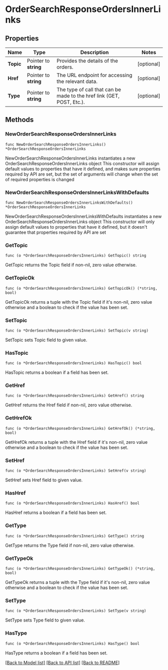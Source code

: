 # OrderSearchResponseOrdersInnerLinks

## Properties

Name | Type | Description | Notes
------------ | ------------- | ------------- | -------------
**Topic** | Pointer to **string** | Provides the details of the orders. | [optional] 
**Href** | Pointer to **string** | The URL endpoint for accessing the relevant data. | [optional] 
**Type** | Pointer to **string** | The type of call that can be made to the href link (GET, POST, Etc.). | [optional] 

## Methods

### NewOrderSearchResponseOrdersInnerLinks

`func NewOrderSearchResponseOrdersInnerLinks() *OrderSearchResponseOrdersInnerLinks`

NewOrderSearchResponseOrdersInnerLinks instantiates a new OrderSearchResponseOrdersInnerLinks object
This constructor will assign default values to properties that have it defined,
and makes sure properties required by API are set, but the set of arguments
will change when the set of required properties is changed

### NewOrderSearchResponseOrdersInnerLinksWithDefaults

`func NewOrderSearchResponseOrdersInnerLinksWithDefaults() *OrderSearchResponseOrdersInnerLinks`

NewOrderSearchResponseOrdersInnerLinksWithDefaults instantiates a new OrderSearchResponseOrdersInnerLinks object
This constructor will only assign default values to properties that have it defined,
but it doesn't guarantee that properties required by API are set

### GetTopic

`func (o *OrderSearchResponseOrdersInnerLinks) GetTopic() string`

GetTopic returns the Topic field if non-nil, zero value otherwise.

### GetTopicOk

`func (o *OrderSearchResponseOrdersInnerLinks) GetTopicOk() (*string, bool)`

GetTopicOk returns a tuple with the Topic field if it's non-nil, zero value otherwise
and a boolean to check if the value has been set.

### SetTopic

`func (o *OrderSearchResponseOrdersInnerLinks) SetTopic(v string)`

SetTopic sets Topic field to given value.

### HasTopic

`func (o *OrderSearchResponseOrdersInnerLinks) HasTopic() bool`

HasTopic returns a boolean if a field has been set.

### GetHref

`func (o *OrderSearchResponseOrdersInnerLinks) GetHref() string`

GetHref returns the Href field if non-nil, zero value otherwise.

### GetHrefOk

`func (o *OrderSearchResponseOrdersInnerLinks) GetHrefOk() (*string, bool)`

GetHrefOk returns a tuple with the Href field if it's non-nil, zero value otherwise
and a boolean to check if the value has been set.

### SetHref

`func (o *OrderSearchResponseOrdersInnerLinks) SetHref(v string)`

SetHref sets Href field to given value.

### HasHref

`func (o *OrderSearchResponseOrdersInnerLinks) HasHref() bool`

HasHref returns a boolean if a field has been set.

### GetType

`func (o *OrderSearchResponseOrdersInnerLinks) GetType() string`

GetType returns the Type field if non-nil, zero value otherwise.

### GetTypeOk

`func (o *OrderSearchResponseOrdersInnerLinks) GetTypeOk() (*string, bool)`

GetTypeOk returns a tuple with the Type field if it's non-nil, zero value otherwise
and a boolean to check if the value has been set.

### SetType

`func (o *OrderSearchResponseOrdersInnerLinks) SetType(v string)`

SetType sets Type field to given value.

### HasType

`func (o *OrderSearchResponseOrdersInnerLinks) HasType() bool`

HasType returns a boolean if a field has been set.


[[Back to Model list]](../README.md#documentation-for-models) [[Back to API list]](../README.md#documentation-for-api-endpoints) [[Back to README]](../README.md)


